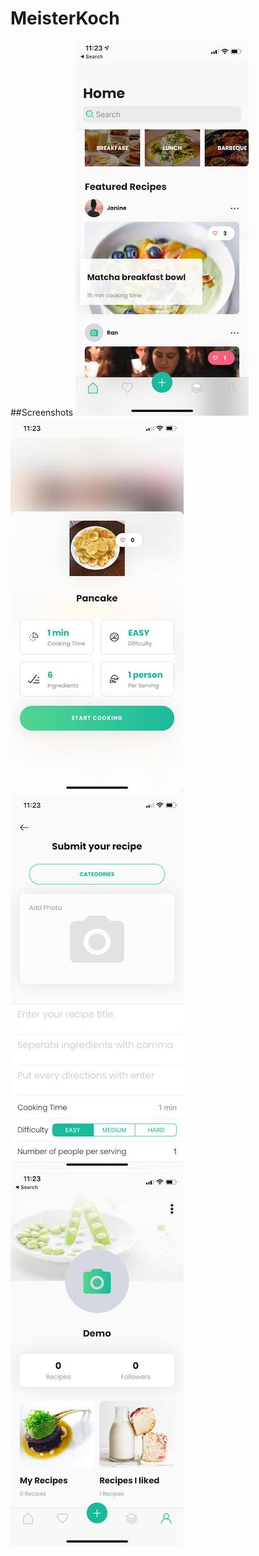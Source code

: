 # MeisterKoch

##Screenshots
![ScreenShot1](https://github.com/nasim-ahmed/MeisterKoch/blob/master/Screen1.jpeg) 
![ScreenShot1](https://github.com/nasim-ahmed/MeisterKoch/blob/master/Screen2.jpeg) 
![ScreenShot1](https://github.com/nasim-ahmed/MeisterKoch/blob/master/Screen3.jpeg) 
![ScreenShot1](https://github.com/nasim-ahmed/MeisterKoch/blob/master/Screen4.jpeg)
